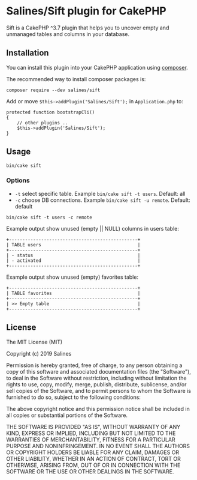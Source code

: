 # Salines/Sift plugin for CakePHP

Sift is a CakePHP ^3.7 plugin that helps you to uncover empty and unmanaged tables and columns in your database.

## Installation

You can install this plugin into your CakePHP application using [composer](https://getcomposer.org).

The recommended way to install composer packages is:

```
composer require --dev salines/sift
```
Add or move `$this->addPlugin('Salines/Sift');` in `Application.php` to:

```
protected function bootstrapCli()
{
    // other plugins ..
    $this->addPlugin('Salines/Sift');
}
```
    


## Usage

```
bin/cake sift
```


### Options

- ```-t```  select specific table. Example ```bin/cake sift -t users```. Default: all
- ```-c```  choose DB connections. Example ```bin/cake sift -u remote```. Default: default

```
bin/cake sift -t users -c remote
```
Example output show unused (empty || NULL) columns in users table:
```
+------------------------------------------------+
| TABLE users                                    |
+------------------------------------------------+
| - status                                       |
| - activated                                    |
+------------------------------------------------+
```

Example output show unused (empty) favorites table:

```
+------------------------------------------------+
| TABLE favorites                                |
+------------------------------------------------+
| >> Empty table                                 |
+------------------------------------------------+
```


## License

The MIT License (MIT)

Copyright (c) 2019 Salines

Permission is hereby granted, free of charge, to any person obtaining a copy
of this software and associated documentation files (the "Software"), to deal
in the Software without restriction, including without limitation the rights
to use, copy, modify, merge, publish, distribute, sublicense, and/or sell
copies of the Software, and to permit persons to whom the Software is
furnished to do so, subject to the following conditions:

The above copyright notice and this permission notice shall be included in
all copies or substantial portions of the Software.

THE SOFTWARE IS PROVIDED "AS IS", WITHOUT WARRANTY OF ANY KIND, EXPRESS OR
IMPLIED, INCLUDING BUT NOT LIMITED TO THE WARRANTIES OF MERCHANTABILITY,
FITNESS FOR A PARTICULAR PURPOSE AND NONINFRINGEMENT. IN NO EVENT SHALL THE
AUTHORS OR COPYRIGHT HOLDERS BE LIABLE FOR ANY CLAIM, DAMAGES OR OTHER
LIABILITY, WHETHER IN AN ACTION OF CONTRACT, TORT OR OTHERWISE, ARISING FROM,
OUT OF OR IN CONNECTION WITH THE SOFTWARE OR THE USE OR OTHER DEALINGS IN
THE SOFTWARE.

